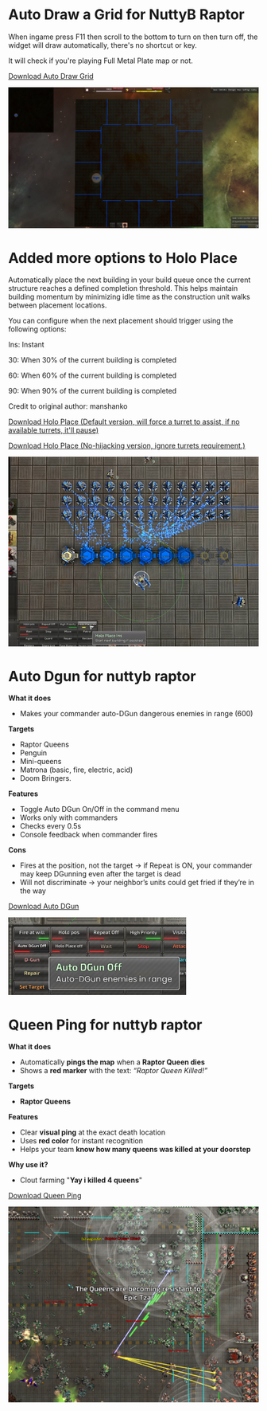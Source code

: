 # Auto Draw a Grid for NuttyB Raptor

When ingame press F11 then scroll to the bottom to turn on then turn off, the widget will draw automatically, there's no shortcut or key.

It will check if you're playing Full Metal Plate map or not.

[Download Auto Draw Grid](https://github.com/timuela/BAR-widgets/blob/main/auto_draw_grid.lua)

![grid](img/grid.png)

# Added more options to Holo Place

Automatically place the next building in your build queue once the current structure reaches a defined completion threshold. This helps maintain building momentum by minimizing idle time as the construction unit walks between placement locations.

You can configure when the next placement should trigger using the following options:

Ins: Instant

30: When 30% of the current building is completed

60: When 60% of the current building is completed

90: When 90% of the current building is completed

Credit to original author: manshanko

[Download Holo Place (Default version, will force a turret to assist, if no available turrets, it'll pause)](https://github.com/timuela/BAR-widgets/blob/main/holo_place.lua)

[Download Holo Place (No-hijacking version, ignore turrets requirement.)](https://github.com/timuela/BAR-widgets/blob/main/holo_place_no_hijacking.lua)

![holo](img/holoplace.png)

# Auto Dgun for nuttyb raptor

**What it does**

- Makes your commander auto-DGun dangerous enemies in range (600)

**Targets**

- Raptor Queens
- Penguin
- Mini-queens
- Matrona (basic, fire, electric, acid)
- Doom Bringers.

**Features**

- Toggle Auto DGun On/Off in the command menu
- Works only with commanders
- Checks every 0.5s
- Console feedback when commander fires

**Cons**

- Fires at the position, not the target → if Repeat is ON, your commander may keep DGunning even after the target is dead
- Will not discriminate → your neighbor’s units could get fried if they’re in the way

[Download Auto DGun](https://github.com/timuela/BAR-widgets/blob/main/auto_dgun.lua)

![autodgun](img/autodgun.png)

# Queen Ping for nuttyb raptor

**What it does**

- Automatically **pings the map** when a **Raptor Queen dies**
- Shows a **red marker** with the text: _“Raptor Queen Killed!”_

**Targets**

- **Raptor Queens**

**Features**

- Clear **visual ping** at the exact death location
- Uses **red color** for instant recognition
- Helps your team **know how many queens was killed at your doorstep**

**Why use it?**

- Clout farming "**Yay i killed 4 queens**"

[Download Queen Ping](https://github.com/timuela/BAR-widgets/blob/main/queen_ping.lua)

![queen_ping](img/queen_ping.png)
